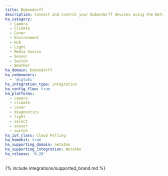 ```yaml
---
title: Bubendorff
description: Connect and control your Bubendorff devices using the Netatmo integration
ha_category:
  - Camera
  - Climate
  - Cover
  - Environment
  - Hub
  - Light
  - Media Source
  - Sensor
  - Switch
  - Weather
ha_domain: bubendorff
ha_codeowners:
  - '@cgtobi'
ha_integration_type: integration
ha_config_flow: true
ha_platforms:
  - camera
  - climate
  - cover
  - diagnostics
  - light
  - select
  - sensor
  - switch
ha_iot_class: Cloud Polling
ha_homekit: true
ha_supporting_domain: netatmo
ha_supporting_integration: Netatmo
ha_release: '0.20'
---
```


{% include integrations/supported_brand.md %}
